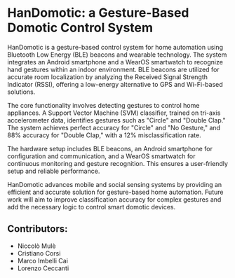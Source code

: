 # HanDomotic: a Gesture-Based Domotic Control System

HanDomotic is a gesture-based control system for home automation using Bluetooth Low Energy (BLE) beacons and wearable technology. The system integrates an Android smartphone and a WearOS smartwatch to recognize hand gestures within an indoor environment. BLE beacons are utilized for accurate room localization by analyzing the Received Signal Strength Indicator (RSSI), offering a low-energy alternative to GPS and Wi-Fi-based solutions.

The core functionality involves detecting gestures to control home appliances. A Support Vector Machine (SVM) classifier, trained on tri-axis accelerometer data, identifies gestures such as "Circle" and "Double Clap." The system achieves perfect accuracy for "Circle" and "No Gesture," and 88\% accuracy for "Double Clap," with a 12\% misclassification rate.

The hardware setup includes BLE beacons, an Android smartphone for configuration and communication, and a WearOS smartwatch for continuous monitoring and gesture recognition. This ensures a user-friendly setup and reliable performance.

HanDomotic advances mobile and social sensing systems by providing an efficient and accurate solution for gesture-based home automation. Future work will aim to improve classification accuracy for complex gestures and add the necessary logic to control smart domotic devices.

## Contributors:
- Niccolò Mulè
- Cristiano Corsi
- Marco Imbelli Cai
- Lorenzo Ceccanti
